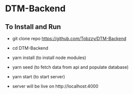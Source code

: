 # DTM-Backend

## To Install and Run

- git clone repo https://github.com/Tobzzy/DTM-Backend

- cd DTM-Backend

- yarn install (to install node modules)

* yarn seed (to fetch data from api and populate database)

- yarn start (to start server)

- server will be live on http://localhost:4000
